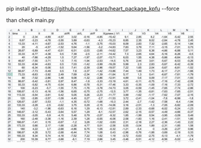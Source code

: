 pip install git+https://github.com/s1Sharp/heart_package_kpfu --force

than check main.py

![csv example](files/csv_file_example.jpg "csv should be like")